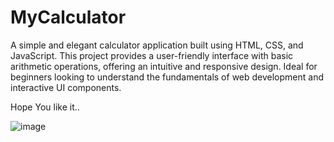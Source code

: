 # MyCalculator
A simple and elegant calculator application built using HTML, CSS, and JavaScript. This project provides a user-friendly interface with basic arithmetic operations, offering an intuitive and responsive design. Ideal for beginners looking to understand the fundamentals of web development and interactive UI components.

Hope You like it..

![image](https://github.com/user-attachments/assets/62cfd996-1c4d-42ac-ba99-a118329aa401)
